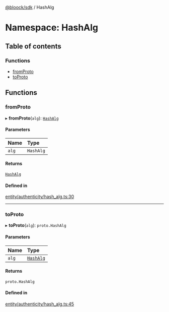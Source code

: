 [@bloock/sdk](../index.md) / HashAlg

# Namespace: HashAlg

## Table of contents

### Functions

- [fromProto](HashAlg.md#fromproto)
- [toProto](HashAlg.md#toproto)

## Functions

### fromProto

▸ **fromProto**(`alg`): [`HashAlg`](../enums/HashAlg-1.md)

#### Parameters

| Name | Type |
| :------ | :------ |
| `alg` | `HashAlg` |

#### Returns

[`HashAlg`](../enums/HashAlg-1.md)

#### Defined in

[entity/authenticity/hash_alg.ts:30](https://github.com/bloock/bloock-sdk/blob/34885a1/languages/js/src/entity/authenticity/hash_alg.ts#L30)

___

### toProto

▸ **toProto**(`alg`): `proto.HashAlg`

#### Parameters

| Name | Type |
| :------ | :------ |
| `alg` | [`HashAlg`](../enums/HashAlg-1.md) |

#### Returns

`proto.HashAlg`

#### Defined in

[entity/authenticity/hash_alg.ts:45](https://github.com/bloock/bloock-sdk/blob/34885a1/languages/js/src/entity/authenticity/hash_alg.ts#L45)
